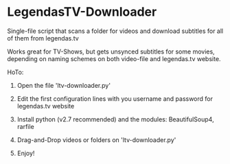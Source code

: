 LegendasTV-Downloader
=====================

Single-file script that scans a folder for videos and download subtitles for all of them from legendas.tv

Works great for TV-Shows, but gets unsynced subtitles for some movies, depending on naming schemes on both video-file and legendas.tv website.

HoTo:

1. Open the file 'ltv-downloader.py'

2. Edit the first configuration lines with you username and password for legendas.tv website

3. Install python (v2.7 recommended) and the modules: BeautifulSoup4, rarfile

4. Drag-and-Drop videos or folders on 'ltv-downloader.py'

5. Enjoy!